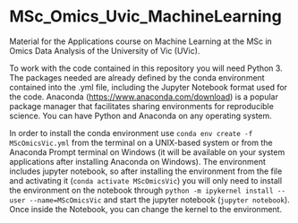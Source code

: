 # MSc_Omics_Uvic_MachineLearning
Material for the Applications course on Machine Learning at the MSc in Omics Data Analysis of the University of Vic (UVic).

To work with the code contained in this repository you will need Python 3. The packages needed are already defined by the conda environment contained into the .yml file, including the Jupyter Notebook format used for the code. Anaconda (https://www.anaconda.com/download) is a popular package manager that facilitates sharing environments for reproducible science. You can have Python and Anaconda on any operating system.

In order to install the conda environment use `conda env create -f MScOmicsVic.yml` from the terminal on a UNIX-based system or from the Anaconda Prompt terminal on Windows (it will be available on your system applications after installing Anaconda on Windows). The environment includes jupyter notebook, so after installing the environment from the file and activating it (`conda activate MScOmicsVic`) you will only need to install the environment on the notebook through `python -m ipykernel install --user --name=MScOmicsVic` and start the jupyter notebook (`jupyter notebook`). Once inside the Notebook, you can change the kernel to the environment.
